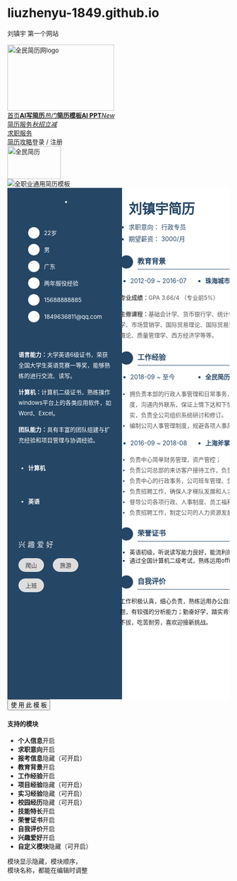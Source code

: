 # liuzhenyu-1849.github.io
刘镇宇
第一个网站
<!DOCTYPE html>
<!-- saved from url=(0040)https://www.qmjianli.com/cv/details/1015 -->
<html data-n-head=""><head><meta http-equiv="Content-Type" content="text/html; charset=UTF-8">
  
  <!--使用webkit内核-->
  <meta name="renderer" content="webkit">
  <meta name="force-rendering" content="webkit">
  <meta name="format-detection" content="telephone=no,email=no">
  <meta http-equiv="X-UA-Compatible" content="IE=Edge,chrome=1">
  <meta id="viewport" name="viewport" content="width=device-width, initial-scale=1.0, maximum-scale=1.0,user-scalable=no">
  <meta property="og:image" content="https://www.qmjianli.com/seo_logo.jpg">
  <link rel="shortcut icon" href="https://www.qmjianli.com/favicon.ico" type="image/x-icon">
  
<style type="text/css"></style><style type="text/css">.resume_all .pc_main .resume_box[data-v-0df0c47c]{min-height:1150px;background-color:#fff;overflow:hidden;position:relative}.resume_all .pc_main .resume_box .resume_content_all[data-v-0df0c47c]{padding-left:210px}.resume_all .pc_main .resume_box .resume_content_all[data-v-0df0c47c]:after{display:block;content:"";clear:both;overflow:hidden;width:100%;height:1px}.resume_all .pc_main .resume_box .resume_content_all .resume_l[data-v-0df0c47c]{position:absolute;left:0;top:0;width:210px;min-height:1120px;padding-top:30px;color:#fff;background-color:#254665;height:100%;min-height:1150px}.resume_all .pc_main .resume_box .resume_content_all .resume_l .photo_box[data-v-0df0c47c]{position:relative;z-index:2;margin:0 auto;padding-right:20px;overflow:hidden;text-align:center}.resume_all .pc_main .resume_box .resume_content_all .resume_l .photo_box img[data-v-0df0c47c]{max-width:130px;position:relative;z-index:3;border:2px solid #fff}.resume_all .pc_main .resume_box .resume_content_all .resume_l .resume_l_box[data-v-0df0c47c]{position:relative;z-index:2;margin-top:10px}.resume_all .pc_main .resume_box .resume_content_all .resume_l .resume_l_box .resume_l_module[data-v-0df0c47c]{margin-top:20px;padding-top:16px;padding-right:20px}.resume_all .pc_main .resume_box .resume_content_all .resume_l .resume_l_box .resume_l_module .module_tit[data-v-0df0c47c]{color:#eee;line-height:32px;letter-spacing:5px;font-size:16px}.resume_all .pc_main .resume_box .resume_content_all .resume_l .resume_l_box .resume_l_module .baokao_list[data-v-0df0c47c]{overflow:hidden}.resume_all .pc_main .resume_box .resume_content_all .resume_l .resume_l_box .resume_l_module .baokao_list li[data-v-0df0c47c]{float:left;min-width:200px}.resume_all .pc_main .resume_box .resume_content_all .resume_l .resume_l_box .resume_l_module .baokao_list li[data-v-0df0c47c]:first-child{margin-bottom:5px;margin-right:50px}.resume_all .pc_main .resume_box .resume_content_all .resume_l .resume_l_box .resume_l_module .baokao_cj[data-v-0df0c47c]:first-child{margin-top:0!important}.resume_all .pc_main .resume_box .resume_content_all .resume_l .resume_l_box .resume_l_module .baokao_cj td[data-v-0df0c47c],.resume_all .pc_main .resume_box .resume_content_all .resume_l .resume_l_box .resume_l_module .baokao_cj th[data-v-0df0c47c]{border:1px solid #aaa;padding:5px 6px;text-align:center;font-weight:400;min-width:80px;white-space:nowrap}.resume_all .pc_main .resume_box .resume_content_all .resume_l .resume_l_box .pr0[data-v-0df0c47c]{padding-right:0}.resume_all .pc_main .resume_box .resume_content_all .resume_l .resume_l_box .info_list li[data-v-0df0c47c]{padding:6px 0 6px 32px;line-height:26px;word-wrap:break-word;overflow:hidden;width:100%}.resume_all .pc_main .resume_box .resume_content_all .resume_l .resume_l_box .info_list li i[data-v-0df0c47c]{float:left;width:26px;height:26px;margin-left:-32px;line-height:26px;border-radius:50%;color:#fff;font-size:18px;text-align:center;margin-right:10px;background-color:#fff}.resume_all .pc_main .resume_box .resume_content_all .resume_l .resume_l_box .info_list li b[data-v-0df0c47c]{float:left;font-weight:400}.resume_all .pc_main .resume_box .resume_content_all .resume_l .resume_l_box .info_list li a[data-v-0df0c47c]{color:#fff}.resume_all .pc_main .resume_box .resume_content_all .resume_l .resume_l_box .ql-editor[data-v-0df0c47c]{margin-top:16px;color:#fff}.resume_all .pc_main .resume_box .resume_content_all .resume_l .resume_l_box .tag_box[data-v-0df0c47c]{margin:10px 8px 3px 0;color:#fff}.resume_all .pc_main .resume_box .resume_content_all .resume_l .resume_l_box .tag_box span[data-v-0df0c47c]{margin:5px 20px 10px 0;background-color:#ddd}.resume_all .pc_main .resume_box .resume_content_all .resume_r[data-v-0df0c47c]{width:618px;padding:20px 30px 0 20px;min-height:1120px}.resume_all .pc_main .resume_box .resume_content_all .resume_r .resume_name[data-v-0df0c47c]{font-size:30px;padding-left:20px;font-weight:700}.resume_all .pc_main .resume_box .resume_content_all .resume_r .yixiang_list[data-v-0df0c47c]{overflow:hidden;padding-left:20px;margin-top:6px;font-size:14px}.resume_all .pc_main .resume_box .resume_content_all .resume_r .yixiang_list li[data-v-0df0c47c]{width:50%;float:left;margin-top:3px}.resume_all .pc_main .resume_box .resume_content_all .resume_r .yixiang_list li b[data-v-0df0c47c]{font-weight:400}.resume_all .pc_main .resume_box .resume_content_all .resume_r .resume_module_box[data-v-0df0c47c]{margin-top:20px}.resume_all .pc_main .resume_box .resume_content_all .resume_r .resume_module_box .resume_module[data-v-0df0c47c]{position:relative}.resume_all .pc_main .resume_box .resume_content_all .resume_r .resume_module_box .resume_module .module_tit[data-v-0df0c47c]{line-height:30px;height:33px;font-size:16px;position:relative;margin-left:40px;z-index:2;border-bottom:1px solid #254665;font-weight:700;white-space:nowrap}.resume_all .pc_main .resume_box .resume_content_all .resume_r .resume_module_box .resume_module .module_tit i[data-v-0df0c47c]{float:left;margin:2px 0 0 -40px;width:30px;height:30px;line-height:30px;font-weight:400;text-align:center;font-size:20px;border-radius:50%;background-color:#ddd;color:#fff}.resume_all .pc_main .resume_box .resume_content_all .resume_r .resume_module_box .resume_module .module_content[data-v-0df0c47c]{margin-top:20px}.resume_all .pc_main .resume_box .resume_content_all .resume_r .resume_module_box .resume_module .module_content .module_c_list[data-v-0df0c47c]{margin-top:20px;position:relative}.resume_all .pc_main .resume_box .resume_content_all .resume_r .resume_module_box .resume_module .module_content .module_c_list[data-v-0df0c47c]:first-child{margin-top:0!important}.resume_all .pc_main .resume_box .resume_content_all .resume_r .resume_module_box .resume_module .module_content .module_c_list .ql-editor[data-v-0df0c47c]{margin-top:6px;color:#555}.resume_all .pc_main .resume_box .resume_content_all .resume_r .resume_module_box .resume_module .module_content div[data-v-0df0c47c]:first-child{margin-top:0!important}.resume_all .pc_main .resume_box .resume_content_all .resume_r .resume_module_box .resume_module .module_content .list_top[data-v-0df0c47c]{overflow:hidden}.resume_all .pc_main .resume_box .resume_content_all .resume_r .resume_module_box .resume_module .module_content .list_top li[data-v-0df0c47c]{float:left;line-height:1.7;margin-right:20px;min-width:150px}.resume_all .pc_main .resume_box .resume_content_all .resume_r .resume_module_box .resume_module .module_content .list_top li.name[data-v-0df0c47c]{min-width:170px}.resume_all .pc_main .resume_box .resume_content_all .resume_r .resume_module_box .resume_module .module_content .list_top li[data-v-0df0c47c]:last-child{white-space:nowrap;margin-right:0;min-width:0}.resume_all .pc_main .resume_box .resume_content_all .resume_r .resume_module_box .resume_module .module_content .list_top .name[data-v-0df0c47c]:last-child{min-width:290px}.resume_all .pc_main .resume_box .jineng_list[data-v-0df0c47c]{overflow:hidden;padding-top:5px}.resume_all .pc_main .resume_box .jineng_list li[data-v-0df0c47c]{float:left;width:100%;margin:10px 0 5px;position:relative}.resume_all .pc_main .resume_box .jineng_list li p[data-v-0df0c47c]{display:block;width:90%;font-size:12px;color:#fff;text-align:left;padding:0;font-weight:700}.resume_all .pc_main .resume_box .jineng_list li .shuliandu[data-v-0df0c47c]{display:none;position:absolute;right:5%;bottom:0;width:45px;font-size:12px;line-height:16px;color:#ddd}.resume_all .pc_main .resume_box .jineng_list li .jineng_progress[data-v-0df0c47c]{width:94%;height:16px;margin-top:3px}.resume_all .pc_main .resume_box .tag_box[data-v-0df0c47c]{font-size:13px;margin-top:10px}.resume_all .pc_main .resume_box .tag_box span[data-v-0df0c47c]{display:inline-block;margin:3px 15px 5px 0;padding:5px 15px;border-radius:18px;z-index:2;position:relative;border:1px solid #eee;background-color:#eee;color:#333}.resume_all .pc_main .text_long .resume_name[data-v-0df0c47c]{font-size:26px!important;letter-spacing:0!important}.resume_all .pc_main .text_long .resume_content_all .resume_l[data-v-0df0c47c],.resume_all .pc_main .text_long .resume_content_all .resume_l[data-v-0df0c47c]:before{width:260px}.resume_all .pc_main .text_long .resume_content_all .resume_r[data-v-0df0c47c]{width:560px}.resume_all .pc_main .text_long .resume_l_module .resume_name[data-v-0df0c47c]{letter-spacing:0!important}.resume_all .pc_main .text_long .resume_l_module .module_tit[data-v-0df0c47c]{letter-spacing:0!important;font-size:16px!important;width:90%!important}.resume_all .pc_main .text_long .jineng_list li[data-v-0df0c47c]{width:100%}.resume_all .pc_main .text_long .jineng_list li .jineng_progress[data-v-0df0c47c]{width:80%;margin-top:2px}.resume_all .pc_main .text_long .jineng_list li .shuliandu[data-v-0df0c47c]{right:20%}.resume_all .pc_main .text_long .module_tit[data-v-0df0c47c]{font-size:22px!important}.resume_all .pc_main .text_long .list_top li[data-v-0df0c47c]{line-height:1.6!important;float:none!important;white-space:nowrap}.resume_all .pc_main .text_long .list_top li.name[data-v-0df0c47c]{float:left!important;text-align:left!important;margin-left:0!important}.resume_all .pc_main .text_long .list_top li[data-v-0df0c47c]:last-child{float:right!important}.resume_all .pc_main .text_long .list_top li[data-v-0df0c47c]:nth-child(3){text-align:right!important}.resume_all .pc_main .text_long .list_top li[data-v-0df0c47c]:nth-last-child(3){width:100%!important}.resume_all .pc_main .text_long .list_top li[data-v-0df0c47c]:first-child{float:left!important}</style><style type="text/css">.resume_all .pc_main .resume_box .resume_l_module .el-progress__text{color:#ddd;display:none}.resume_all .pc_main .resume_box .resume_l_module .el-progress-bar{padding-right:0}.resume_all .pc_main .resume_box .resume_l_module .el-progress-bar__outer{background:none!important}.resume_all .pc_main .resume_box .resume_l_module li:before{color:#fff!important}</style></head>

<body data-n-head="">
  <div id="__nuxt"><div class="nuxt-progress" style="width:0%;height:2px;background-color:black;opacity:0;"></div><div id="__layout"><div><section class="cv_details"><div class="head" data-v-3de01b9b=""><div class="head_fixed" data-v-3de01b9b=""><div class="page_w head_content" data-v-3de01b9b=""><div class="logo_box" data-v-3de01b9b=""><a title="全民简历网" href="https://www.qmjianli.com/" class="logo webfont webicon-logo" data-v-3de01b9b=""><img src="./刘镇宇简历_files/qmjl.jpg" width="242" height="150" alt="全民简历网logo" data-v-3de01b9b=""></a></div><nav class="nav" data-v-3de01b9b=""><a id="nav_home" href="https://www.qmjianli.com/" class="nav_list" data-v-3de01b9b="">首页</a><a id="nav_ai" href="https://www.qmjianli.com/ai/" class="nav_list btn_create" data-v-3de01b9b=""><b data-v-3de01b9b="">AI写简历</b><i data-v-3de01b9b="" class="tuijian">热门</i></a><a id="nav_create" href="https://www.qmjianli.com/cv/list/" class="nav_list btn_create" data-v-3de01b9b=""><b data-v-3de01b9b="">简历模板</b></a><a id="nav_ppt" href="https://www.qmjianli.com/ppt/" class="nav_list btn_create" data-v-3de01b9b=""><b data-v-3de01b9b="">AI PPT</b><i data-v-3de01b9b="" class="tuijian">New</i></a><div class="nav_list nav_dropdown pr0 el-dropdown" data-v-3de01b9b=""><div class="el-dropdown-link" data-v-3de01b9b="" aria-haspopup="list" aria-controls="dropdown-menu-8279" role="button" tabindex="0"><a href="https://www.qmjianli.com/cv/service" data-v-3de01b9b="">简历服务<i data-v-3de01b9b="" class="tuijian">秋招立减</i></a><div class="my_jt webfont webicon-jtb" data-v-3de01b9b=""></div></div><ul class="el-dropdown-menu el-popper" style="display:none;" data-v-3de01b9b="" id="dropdown-menu-8279"><li tabindex="-1" class="el-dropdown-menu__item" data-v-3de01b9b=""><!---->简历优化</li><li tabindex="-1" class="el-dropdown-menu__item" data-v-3de01b9b=""><!---->简历定制</li><li tabindex="-1" class="el-dropdown-menu__item" data-v-3de01b9b=""><!---->简历翻译</li></ul></div><div class="nav_list nav_dropdown pr0 el-dropdown" data-v-3de01b9b=""><div class="el-dropdown-link" data-v-3de01b9b="" aria-haspopup="list" aria-controls="dropdown-menu-2888" role="button" tabindex="0"><a href="https://www.qmjianli.com/cv/services" data-v-3de01b9b="">求职服务</a><div class="my_jt webfont webicon-jtb" data-v-3de01b9b=""></div></div><ul class="el-dropdown-menu el-popper" style="display:none;" data-v-3de01b9b="" id="dropdown-menu-2888"><li tabindex="-1" class="el-dropdown-menu__item" data-v-3de01b9b=""><!---->面试辅导</li><li tabindex="-1" class="el-dropdown-menu__item" data-v-3de01b9b=""><!---->职业规划</li></ul></div><a id="nav_guide" href="https://www.qmjianli.com/content/cv" class="nav_list" data-v-3de01b9b="">简历攻略</a><!----><!----><!----><a class="nav_list nav_btn" data-v-3de01b9b=""><span size="small" round="" class="btn_login" data-v-3de01b9b="">登录 / 注册</span></a></nav><!----><div class="mobile_nav_btn webfont webicon-caidan" data-v-3de01b9b=""></div></div></div><div class="qm_fx" data-v-3de01b9b=""><img src="./刘镇宇简历_files/qmjl121.jpg" width="121" height="75" alt="全民简历" data-v-3de01b9b=""></div><section class="user_all" data-v-6297c57e="" data-v-3de01b9b=""><div class="el-dialog__wrapper" style="display:none;" data-v-6297c57e=""><div role="dialog" aria-modal="true" aria-label="dialog" class="el-dialog" style="margin-top:15vh;width:400px;"><div class="el-dialog__header"><span class="el-dialog__title"></span><button type="button" aria-label="Close" class="el-dialog__headerbtn"><i class="el-dialog__close el-icon el-icon-close"></i></button></div><!----><!----></div></div><!----></section></div><div class="resume_main clearfix"><div class="details_main"><div class="detail_box clearfix"><div class="detail_r"></div><div class="cv_box"><div class="cv_cover"><img src="./刘镇宇简历_files/1015.png" alt="全职业通用简历模板"></div><!----><div id="resume_tpl_box" style="height: 1160px;"><div class="resume_all" data-v-0df0c47c=""><div id="resume_pc" class="pc_main" data-v-0df0c47c=""><div class="weiruanyahei" data-v-0df0c47c=""><div class="resume_box" data-v-0df0c47c="" style="min-height: 1160px;"><div class="resume_content_all" style="padding-left:235px;" data-v-0df0c47c=""><div class="resume_l" style="width:235px;padding-left:25px;background-color:#254665;" data-v-0df0c47c=""><div class="photo_box" data-v-0df0c47c=""><img src="./刘镇宇简历_files/man.png" alt="" data-v-0df0c47c=""></div><div class="resume_l_box" style="font-size:13px;" data-v-0df0c47c=""><div id="basicInfo" class="resume_l_module pr0" data-v-0df0c47c=""><ul class="info_list" data-v-0df0c47c=""><li data-v-0df0c47c=""><i class="qmfont qmicon-calendar" style="color:#254665;" data-v-0df0c47c=""></i>22岁
                  </li><li data-v-0df0c47c=""><i class="qmfont qmicon-xingbie-nan" style="color:#254665;" data-v-0df0c47c=""></i>男
                  </li><!----><!----><!----><li data-v-0df0c47c=""><i class="qmfont qmicon-didian" style="color:#254665;" data-v-0df0c47c=""></i>广东</li><!----><li data-v-0df0c47c=""><i class="qmfont qmicon-bangongbao" style="color:#254665;" data-v-0df0c47c=""></i>两年服役经验</li><li data-v-0df0c47c=""><i class="qmfont qmicon-phone" style="color:#254665;" data-v-0df0c47c=""></i>15688888885</li><li data-v-0df0c47c=""><i class="qmfont qmicon-xin" style="color:#254665;" data-v-0df0c47c=""></i>1849636811@qq.com</li></ul></div><!----><!----><!----><!----><!----><!----><!----><!----><!----><!----><!----><!----><!----><!----><!----><div id="jineng" class="resume_l_module" style="margin-top:23px;" data-v-0df0c47c=""><div class="ql-editor" style="font-size:13px;line-height:24px;" data-v-0df0c47c=""><p><b>语言能力：</b>大学英语6级证书，荣获全国大学生英语竞赛一等奖，能够熟练的进行交流、读写。</p><p><b>计算机：</b>计算机二级证书，熟练操作windows平台上的各类应用软件，如Word、Excel。</p><p><b>团队能力：</b>具有丰富的团队组建与扩充经验和项目管理与协调经验。</p></div><ul class="jineng_list" data-v-0df0c47c=""><li class="is_text" data-v-0df0c47c=""><p style="font-size:13px;" data-v-0df0c47c="">计算机</p><div role="progressbar" aria-valuenow="95" aria-valuemin="0" aria-valuemax="100" class="el-progress jineng_progress el-progress--line" data-v-0df0c47c=""><div class="el-progress-bar"><div class="el-progress-bar__outer" style="height:6px;background-color:#ebeef5;"><div class="el-progress-bar__inner" style="width:95%;background-color:#bfcbd0;"><!----></div></div></div><div class="el-progress__text" style="font-size:14.4px;color:#606266;">95%</div></div></li><li class="is_text" data-v-0df0c47c=""><p style="font-size:13px;" data-v-0df0c47c="">英语</p><div role="progressbar" aria-valuenow="65" aria-valuemin="0" aria-valuemax="100" class="el-progress jineng_progress el-progress--line" data-v-0df0c47c=""><div class="el-progress-bar"><div class="el-progress-bar__outer" style="height:6px;background-color:#ebeef5;"><div class="el-progress-bar__inner" style="width:65%;background-color:#bfcbd0;"><!----></div></div></div><div class="el-progress__text" style="font-size:14.4px;color:#606266;">65%</div></div></li></ul></div><!----><!----><!----><!----><!----><div id="aihao" class="resume_l_module" style="margin-top:23px;" data-v-0df0c47c=""><div class="module_tit" style="border-color:#254665;" data-v-0df0c47c="">兴趣爱好</div><!----><div class="tag_box" style="font-size:13px;" data-v-0df0c47c=""><span data-v-0df0c47c="">爬山</span><span data-v-0df0c47c="">旅游</span><span data-v-0df0c47c="">上班</span></div></div><!----><!----></div></div><div class="resume_r" style="width:583px;padding:23px 30px 0 20px;" data-v-0df0c47c=""><div id="myname" class="resume_name" style="color:#254665;" data-v-0df0c47c="">刘镇宇简历</div><ul class="yixiang_list yixiang_tip" style="color:#254665;font-size:14px;line-height:24px;margin-top:7px;" data-v-0df0c47c=""><li data-v-0df0c47c=""><b data-v-0df0c47c="">求职意向： </b>行政专员
              </li><li data-v-0df0c47c=""><b data-v-0df0c47c="">意向城市： </b>广东              </li><li data-v-0df0c47c=""><b data-v-0df0c47c="">期望薪资： </b>3000/月
              </li><li data-v-0df0c47c=""><b data-v-0df0c47c="">入职时间： </b>一个月内到岗
              </li></ul><!----><!----><!----><!----><div id="jiaoyu" class="resume_module_box" style="margin-top:23px;" data-v-0df0c47c=""><div class="resume_module" data-v-0df0c47c=""><div class="module_tit" style="border-color:#254665;color:#254665;" data-v-0df0c47c=""><i class="qmfont qmicon-shu" style="background-color:#254665;" data-v-0df0c47c=""></i>教育背景
                  </div><div class="module_content" style="margin-top:14px;" data-v-0df0c47c=""><div class="module_c_list" style="margin-top:16px;" data-v-0df0c47c=""><ul class="list_top" style="font-size:14px;color:#254665;" data-v-0df0c47c=""><li class="time" data-v-0df0c47c="">2012-09 <i class="ffyh">~</i> 2016-07</li><li class="name" data-v-0df0c47c=""><b data-v-0df0c47c="">珠海城市职业技术学院</b></li><li data-v-0df0c47c="">计算机（专科）</li></ul><div class="ql-editor" style="font-size:13px;line-height:24px;" data-v-0df0c47c=""><p><strong>专业成绩：</strong>GPA 3.66/4 （专业前5%）</p><p><strong>主修课程：</strong>基础会计学、货币银行学、统计学、经济法概论、财务会计学、管理学原理、组织行为学、市场营销学、国际贸易理论、国际贸易实务、人力资源开发与管理、财务管理学、企业经营战略概论、质量管理学、西方经济学等等。</p></div></div></div></div></div><!----><div id="work" class="resume_module_box" style="margin-top:23px;" data-v-0df0c47c=""><div class="resume_module" data-v-0df0c47c=""><div class="module_tit" style="border-color:#254665;color:#254665;" data-v-0df0c47c=""><i class="qmfont qmicon-shoutibao" style="background-color:#254665;" data-v-0df0c47c=""></i>工作经验
                  </div><div class="module_content" style="margin-top:14px;" data-v-0df0c47c=""><div class="module_c_list" style="margin-top:16px;" data-v-0df0c47c=""><ul class="list_top" style="font-size:14px;color:#254665;" data-v-0df0c47c=""><li class="time" data-v-0df0c47c="">2018-09 <i class="ffyh">~</i> 至今</li><li class="name" data-v-0df0c47c=""><b data-v-0df0c47c="">全民简历科技有限公司</b></li><li data-v-0df0c47c="">行政专员</li></ul><div class="ql-editor" style="font-size:13px;line-height:24px;" data-v-0df0c47c=""><ul><li>拥负责本部的行政人事管理和日常事务，协助总监搞好各部门之间的综合协调，落实公司规章制度，沟通内外联系，保证上情下达和下情上报，负责对会议文件决定的事项进行催办、查办和落实，负责全公司组织系统研讨和修订。</li><li>编制公司人事管理制度，规避各项人事风险。</li></ul></div><div class="module_dian" style="background-color:#254665;" data-v-0df0c47c=""></div></div><div class="module_c_list" style="margin-top:16px;" data-v-0df0c47c=""><ul class="list_top" style="font-size:14px;color:#254665;" data-v-0df0c47c=""><li class="time" data-v-0df0c47c="">2016-09 <i class="ffyh">~</i> 2018-08</li><li class="name" data-v-0df0c47c=""><b data-v-0df0c47c="">上海斧掌网络科技有限公司</b></li><li data-v-0df0c47c="">行政专员</li></ul><div class="ql-editor" style="font-size:13px;line-height:24px;" data-v-0df0c47c=""><ul><li>负责中心简单财务管理，资产管控；</li><li>负责公司总部的来访客户接待工作，负责引导和介绍公司的分布情况；</li><li>负责中心的行政事务，公司班车管理、负责建立员工归属感及前台管理；</li><li>负责招聘工作，确保人才梯队发展和人才储备及培养。</li><li>督导公司各项行政、人事制度、员工福利、生日以及公司各种宴会活动的执行。</li><li>负责招聘工作，制定公司的人力资源发展计划，确保人才梯队发展和人才储备及培养。</li></ul></div><div class="module_dian" style="background-color:#254665;" data-v-0df0c47c=""></div></div></div></div></div><!----><!----><!----><!----><!----><!----><!----><!----><!----><div id="zhengshu" class="resume_module_box" data-v-0df0c47c=""><div class="resume_module" data-v-0df0c47c=""><div class="module_tit" style="border-color:#254665;color:#254665;" data-v-0df0c47c=""><i class="qmfont qmicon-rongyu" style="background-color:#254665;" data-v-0df0c47c=""></i>荣誉证书
                  </div><div class="module_content" style="margin-top:14px;" data-v-0df0c47c=""><div class="ql-editor" style="font-size:13px;" data-v-0df0c47c=""><ul><li>英语初级，听说读写能力良好，能流利的用英语进行日常交流，能快速浏览英文文档和书籍；</li><li>通过全国计算机二级考试，熟练运用office等常用的办公软件。</li></ul></div><!----></div></div></div><!----><div id="pingjia" class="resume_module_box" style="margin-top:23px;" data-v-0df0c47c=""><div class="resume_module" data-v-0df0c47c=""><div class="module_tit" style="border-color:#254665;color:#254665;" data-v-0df0c47c=""><i class="qmfont qmicon-pingjia" style="background-color:#254665;" data-v-0df0c47c=""></i>自我评价
                  </div><div class="module_content" style="margin-top:14px;" data-v-0df0c47c=""><div class="ql-editor" style="font-size:13px;line-height:24px;" data-v-0df0c47c=""><p>工作积极认真，细心负责，熟练运用办公自动化软件，善于在工作中提出问题、发现问题、解决问题，有较强的分析能力；勤奋好学，踏实肯干，动手能力强，认真负责，有很强的社会责任感；坚毅不拔，吃苦耐劳，喜欢迎接新挑战。</p></div></div></div></div><!----><!----><!----><!----><!----></div></div></div></div></div></div></div><div id="zijianxin_tpl_box"><!----></div><!----></div></div><div class="btn_box"><button type="button" class="el-button btn el-button--primary"><!----><!----><span>使 用 此 模 板</span></button></div></div></div><div class="md_dialog"><h4>支持的模块</h4><div class="md_change"><ul><li class="md_show"><b>个人信息</b><span>开启</span></li><li class="md_show"><b>求职意向</b><span>开启</span></li><li class=""><b>报考信息</b><span>隐藏（可开启）</span></li><li class="md_show"><b>教育背景</b><span>开启</span></li><li class="md_show"><b>工作经验</b><span>开启</span></li><li class=""><b>项目经验</b><span>隐藏（可开启）</span></li><li class=""><b>实习经验</b><span>隐藏（可开启）</span></li><li class=""><b>校园经历</b><span>隐藏（可开启）</span></li><li class="md_show"><b>技能特长</b><span>开启</span></li><li class="md_show"><b>荣誉证书</b><span>开启</span></li><li class="md_show"><b>自我评价</b><span>开启</span></li><li class="md_show"><b>兴趣爱好</b><span>开启</span></li><li class=""><b>自定义模块</b><span>隐藏（可开启）</span></li></ul></div><p>模块显示隐藏，模块顺序，<br>模块名称，都能在编辑时调整</p><div title="关闭" class="close webfont webicon-cha"></div></div><!----></section></div></div></div><script type="text/javascript">window.__NUXT__={"layout":"default","data":[{"isMobile":false,"userId":"","userData":"","nowCover":"","coverList":[{"id":5000},{"id":5001},{"id":5002},{"id":5004},{"id":5003}],"coverCode":"","tplCode":"OL1015","onlineId":"1015","onlineTpl":{"id":1015,"tags":"简洁,时尚,左右分栏,意向","likes":19748,"skin":"#254665","mm":23,"pp":30,"hasTitle":0,"title":"个人简历","slogan":""},"resumeData":{"setData":{"skin":"#254665","tplId":"1015","coverId":"","coverShow":0,"mm":23,"pp":30,"font":1,"fontSize":13,"lineHeight":1.9,"title":"个人简历","slogan":"努力超越自己，每天进步一点点","visitType":1,"visitPass":"","zpType":0,"language":"cn","moduleSort":[]},"coverData":{"name":"","job":"","school":"","mobile":"","email":""},"zijianData":{"visible":0,"content":"\u003Cp class=\"ql-align-center\"\u003E\u003Cspan class=\"ql-size-huge\"\u003E自荐信\u003C\u002Fspan\u003E\u003C\u002Fp\u003E\u003Cp\u003E\u003Cbr\u003E\u003C\u002Fp\u003E\u003Cp\u003E尊敬的领导：\u003C\u002Fp\u003E\u003Cp\u003E\u003Cbr\u003E\u003C\u002Fp\u003E\u003Cp\u003E　　您好！首先对您能够在百忙之中垂阅我的简历甚为感激。\u003C\u002Fp\u003E\u003Cp\u003E\u003Cbr\u003E\u003C\u002Fp\u003E\u003Cp\u003E　　我叫XXX，就读于XXXX学校XXXX专业。XXXXX是一所优秀的院校，我相信“天道酬勤，韬光养晦；志存高远，职责为先我”的人生理念，在大学的生活中不断地认识自我，完善自我。\u003C\u002Fp\u003E\u003Cp\u003E\u003Cbr\u003E\u003C\u002Fp\u003E\u003Cp\u003E　　无论在校园还是在社会我英勇向前，敢为人先。大学的光阴里我没有耗费，在大学期间，担任团委学生会宣传部长，担任院安全生活部副，在这期间学会了许许多多的社交知识和礼仪，学会了怎样去诚恳待人，认真做事，同时让我也学会了团队的协作，共同进取。对待每个人诚恳友善是我做人的原则：乐观、开朗、自信是我的性格；我最大的优点——进取不忘脚踏实地；年轻是我最大的资本，我有很强的可塑性，有健康的身体，不服输的冲劲。在生活方面，我作风端正，朴素大方，自立自强，能够严格要求自己，遵守校园和学院的各项规章制度并用心参加各项文艺活动。\u003C\u002Fp\u003E\u003Cp\u003E\u003Cbr\u003E\u003C\u002Fp\u003E\u003Cp\u003E　　在日常生活，我持续用心乐观的心态，和师长、同学交流沟通，善于观察和发现同学中的问题，及时有效和老师进行交流和沟通，使问题得到了很好的解决。同时，待人热情，乐于助人，在学院范围内建立了良好的人际关系鉴于我在大学三年来的学习和锻炼。\u003C\u002Fp\u003E\u003Cp\u003E\u003Cbr\u003E\u003C\u002Fp\u003E\u003Cp\u003E　　我此刻还是一名初出茅庐的新人，各方各面都需要加强与完善，但凭借着一颗坚韧的心，努力的韧劲。希望领导给我一个机会，我相信我能够在工作岗位上做出不错的成绩！\u003C\u002Fp\u003E\u003Cp\u003E\u003Cbr\u003E\u003C\u002Fp\u003E\u003Cp\u003E　　再次感谢您在百忙之中阅读我的自荐信，祝您工作顺利，身体健康！\u003C\u002Fp\u003E\u003Cp\u003E\u003Cbr\u003E\u003C\u002Fp\u003E\u003Cp\u003E\u003Cbr\u003E\u003C\u002Fp\u003E\u003Cp\u003E\u003Cbr\u003E\u003C\u002Fp\u003E\u003Cp class=\"ql-align-right\"\u003E自荐人：XXXXX　　　　\u003C\u002Fp\u003E\u003Cp\u003E\u003Cbr\u003E\u003C\u002Fp\u003E"},"basicInfo":{"name":"全民简历","sex":1,"birthday":"1994-10","isAge":true,"email":"qmjianli@qq.com","mobile":"15688888885","workYears":"3年经验","photo":"","photoShow":true,"minzu":"","zhengzhi":"","jiguan":"上海","hunyin":0,"height":"","weight":"","inShort":"","make":[]},"moduleData":[{"moduleName":"yixiang","moduleValue":"求职意向","visible":true,"data":{"job":"行政专员","city":"上海","money":"14000\u002F月","joinTime":"一个月内到岗"}},{"moduleName":"baokao","moduleValue":"报考信息","visible":false,"title":"初试成绩","name":"北京理工大学","major":"工商管理","data":[{"name":"数学","score":99},{"name":"英语","score":99},{"name":"计算机综合","score":83},{"name":"政治理论","score":"90"},{"name":"总分","score":350}]},{"moduleName":"jiaoyu","moduleValue":"教育背景","visible":true,"tabIndex":0,"data":[{"timeStart":"2012-09","timeEnd":"2016-07","today":false,"name":"全民简历师范大学","major":"工商管理","xueli":"本科","content":"\u003Cp\u003E\u003Cstrong\u003E专业成绩：\u003C\u002Fstrong\u003EGPA 3.66\u002F4 （专业前5%）\u003C\u002Fp\u003E\u003Cp\u003E\u003Cstrong\u003E主修课程：\u003C\u002Fstrong\u003E基础会计学、货币银行学、统计学、经济法概论、财务会计学、管理学原理、组织行为学、市场营销学、国际贸易理论、国际贸易实务、人力资源开发与管理、财务管理学、企业经营战略概论、质量管理学、西方经济学等等。\u003C\u002Fp\u003E"}]},{"moduleName":"work","moduleValue":"工作经验","visible":true,"tabIndex":0,"data":[{"timeStart":"2018-09","timeEnd":"","today":true,"name":"全民简历科技有限公司","job":"行政专员","content":"\u003Cul\u003E\u003Cli\u003E拥负责本部的行政人事管理和日常事务，协助总监搞好各部门之间的综合协调，落实公司规章制度，沟通内外联系，保证上情下达和下情上报，负责对会议文件决定的事项进行催办、查办和落实，负责全公司组织系统研讨和修订。\u003C\u002Fli\u003E\u003Cli\u003E编制公司人事管理制度，规避各项人事风险。\u003C\u002Fli\u003E\u003C\u002Ful\u003E"},{"timeStart":"2016-09","timeEnd":"2018-08","today":false,"name":"上海斧掌网络科技有限公司","job":"行政专员","content":"\u003Cul\u003E\u003Cli\u003E负责中心简单财务管理，资产管控；\u003C\u002Fli\u003E\u003Cli\u003E负责公司总部的来访客户接待工作，负责引导和介绍公司的分布情况；\u003C\u002Fli\u003E\u003Cli\u003E负责中心的行政事务，公司班车管理、负责建立员工归属感及前台管理；\u003C\u002Fli\u003E\u003Cli\u003E负责招聘工作，确保人才梯队发展和人才储备及培养。\u003C\u002Fli\u003E\u003Cli\u003E督导公司各项行政、人事制度、员工福利、生日以及公司各种宴会活动的执行。\u003C\u002Fli\u003E\u003Cli\u003E负责招聘工作，制定公司的人力资源发展计划，确保人才梯队发展和人才储备及培养。\u003C\u002Fli\u003E\u003C\u002Ful\u003E"}]},{"moduleName":"project","moduleValue":"项目经验","visible":false,"tabIndex":0,"data":[{"timeStart":"","timeEnd":"","today":false,"name":"","job":"","content":""}]},{"moduleName":"shixi","moduleValue":"实习经验","visible":false,"tabIndex":0,"data":[{"timeStart":"","timeEnd":"","today":false,"name":"","job":"","content":""}]},{"moduleName":"xiaoyuan","moduleValue":"校园经历","visible":false,"tabIndex":0,"data":[{"timeStart":"","timeEnd":"","today":false,"name":"","job":"","content":""}]},{"moduleName":"jineng","moduleValue":"技能特长","visible":true,"content":"\u003Cp\u003E\u003Cb\u003E语言能力：\u003C\u002Fb\u003E大学英语6级证书，荣获全国大学生英语竞赛一等奖，能够熟练的进行交流、读写。\u003C\u002Fp\u003E\u003Cp\u003E\u003Cb\u003E计算机：\u003C\u002Fb\u003E计算机二级证书，熟练操作windows平台上的各类应用软件，如Word、Excel。\u003C\u002Fp\u003E\u003Cp\u003E\u003Cb\u003E团队能力：\u003C\u002Fb\u003E具有丰富的团队组建与扩充经验和项目管理与协调经验。\u003C\u002Fp\u003E","data":[{"name":"计算机","value":95,"showDegree":true},{"name":"英语","value":65,"showDegree":true}]},{"moduleName":"zhengshu","moduleValue":"荣誉证书","visible":true,"content":"\u003Cul\u003E\u003Cli\u003E英语四级，听说读写能力良好，能流利的用英语进行日常交流，能快速浏览英文文档和书籍；\u003C\u002Fli\u003E\u003Cli\u003E通过全国计算机二级考试，熟练运用office等常用的办公软件。\u003C\u002Fli\u003E\u003C\u002Ful\u003E","data":[]},{"moduleName":"pingjia","moduleValue":"自我评价","visible":true,"content":"\u003Cp\u003E工作积极认真，细心负责，熟练运用办公自动化软件，善于在工作中提出问题、发现问题、解决问题，有较强的分析能力；勤奋好学，踏实肯干，动手能力强，认真负责，有很强的社会责任感；坚毅不拔，吃苦耐劳，喜欢迎接新挑战。\u003C\u002Fp\u003E"},{"moduleName":"aihao","moduleValue":"兴趣爱好","visible":true,"content":"","data":["爬山","旅游","王者荣耀"]},{"moduleName":"make","moduleValue":"自定义模块","visible":false,"content":""}]},"promoCode":"","promoKeyword":"","tagName":"全职业通用","isYingjie":false,"skinList":



  <script>

    if (location.pathname == '/cv/edit/' && navigator.appName == "Microsoft Internet Explorer" && parseInt(navigator.appVersion.split(";")[1].replace(/[ ]/g, "").replace("MSIE", "")) < 10 && document.getElementById('browser_tip_all')) {
      document.getElementById('browser_tip_all').style.display = 'block';
    } else if (navigator.appName == "Microsoft Internet Explorer" && parseInt(navigator.appVersion.split(";")[1].replace(/[ ]/g, "").replace("MSIE", "")) < 9 && document.getElementById('browser_tip_all')) {
      document.getElementById('browser_tip_all').style.display = 'block';
    };

    if (!document.querySelector('.qm_cms')) {
      var _hmt = _hmt || [];
      (function () {
        var hm = document.createElement("script");
        hm.src = "https://hm.baidu.com/hm.js?86aa1be6b8f0adbb6e53fa6cade2c6f1";
        var s = document.getElementsByTagName("script")[0];
        s.parentNode.insertBefore(hm, s);
      })();


      //百度js追踪转化
      // window._agl = window._agl || [];
      // (function () {
      //   _agl.push(['production', '_f7L2XwGXjyszb4d1e2oxPybgD']);
      //   (function () {
      //     var agl = document.createElement('script');
      //     agl.type = 'text/javascript';
      //     agl.async = true;
      //     agl.src = 'https://fxgate.baidu.com/angelia/fcagl.js?production=_f7L2XwGXjyszb4d1e2oxPybgD';
      //     var s = document.getElementsByTagName('script')[0];
      //     s.parentNode.insertBefore(agl, s);
      //   })();
      // })();

      

      (function () {
        !function (g, d, t, e, v, n, s) { if (g.gdt) return; v = g.gdt = function () { v.tk ? v.tk.apply(v, arguments) : v.queue.push(arguments) }; v.sv = '1.0'; v.bt = 0; v.queue = []; n = d.createElement(t); n.async = !0; n.src = e; s = d.getElementsByTagName(t)[0]; s.parentNode.insertBefore(n, s); }(window, document, 'script', '//qzonestyle.gtimg.cn/qzone/biz/gdt/dmp/user-action/gdtevent.min.js');
        gdt('init', '1200871426');
        gdt('track', 'PAGE_VIEW');

      })()

      // if(!document.querySelector('.edit_resume')){
      //   setTimeout(function(){
      //     (function(b,a,e,h,f,c,g,s){b[h]=b[h]||function(){(b[h].c=b[h].c||[]).push(arguments)};
      //   b[h].s=!!c;g=a.getElementsByTagName(e)[0];s=a.createElement(e);
      //   s.src="//s.union.360.cn/"+f+".js";s.defer=!0;s.async=!0;g.parentNode.insertBefore(s,g)
      //   })(window,document,"script","_qha",323056,false);
      //   },1000);
      // }
    };
  </script>

  <script>
    if (!Uint8Array.prototype.slice) {
      Uint8Array.prototype.slice = Array.prototype.slice;
    }
    if (!("classList" in document.documentElement)) { Object.defineProperty(HTMLElement.prototype, "classList", { get: function () { var self = this; function update(fn) { return function (value) { var classes = self.className.split(/\s+/g), index = classes.indexOf(value); fn(classes, index, value); self.className = classes.join(" ") } } return { add: update(function (classes, index, value) { if (!~index) { classes.push(value) } }), remove: update(function (classes, index) { if (~index) { classes.splice(index, 1) } }), toggle: update(function (classes, index, value) { if (~index) { classes.splice(index, 1) } else { classes.push(value) } }), contains: function (value) { return !!~self.className.split(/\s+/g).indexOf(value) }, item: function (i) { return self.className.split(/\s+/g)[i] || null } } } }) };

    window.onload = function () {
      //谷歌追踪
      if (!document.querySelector('.qm_cms') && window.Cookie && /google_/.test(Cookie.get("searchAD")) || /google_/.test(location.search)) {
        window.dataLayer = window.dataLayer || [];
        (function () {
          var hm = document.createElement("script");
          hm.src = "https://www.googletagmanager.com/gtag/js?id=AW-617648473";
          var s = document.getElementsByTagName("script")[0];
          s.parentNode.insertBefore(hm, s);

          function gtag() { dataLayer.push(arguments); }
          gtag('js', new Date());

          gtag('config', 'AW-617648473');
        })();
      }else if(!document.querySelector('.qm_cms') && window.Cookie && /bing_/.test(Cookie.get("searchAD")) || /bing_/.test(location.search)){
        //bing追踪
        (function(w,d,t,r,u){
          var f,n,i;
          w[u]=w[u]||[],f=function(){
            var o={ti:"187084508", enableAutoSpaTracking: true};
            o.q=w[u],w[u]=new UET(o),w[u].push("pageLoad")
          },
          n=d.createElement(t),n.src=r,n.async=1,n.onload=n.onreadystatechange=function(){
            var s=this.readyState;
            s&&s!=="loaded"&&s!=="complete"||(f(),n.onload=n.onreadystatechange=null)
          },
          i=d.getElementsByTagName(t)[0],i.parentNode.insertBefore(n,i)
        })(window,document,"script","//bat.bing.com/bat.js","uetq");
      };
    }
  </script>

  <noscript><img height="1" width="1" style="display:none" src="https://a.gdt.qq.com/pixel?user_action_set_id=1200871426&action_type=PAGE_VIEW&noscript=1" /></noscript>



<script type="text/javascript" src="./刘镇宇简历_files/chat.js.下载"></script><div class="color_fixed" style="position: fixed; z-index: 10; display: none; left: 1137px; top: 332px;"><div style="position: fixed; top: 0px; right: 0px; bottom: 0px; left: 0px;"></div><div class="color_box" style="position: inherit;z-index: 100;"><div class="colorpicker-pancel" style="background: rgb(255, 255, 255); border-radius: 2px; box-shadow: rgba(0, 0, 0, 0.3) 0px 0px 2px, rgba(0, 0, 0, 0.3) 0px 4px 8px; box-sizing: initial; width: 225px; font-family: Menlo;"><div style="width: 100%; padding-bottom: 55%; position: relative; border-radius: 2px 2px 0px 0px; overflow: hidden;"><div class="color-pancel" style="position: absolute; top: 0px; right: 0px; bottom: 0px; left: 0px; background: rgb(255,0,0)"><style>.saturation-white {background: -webkit-linear-gradient(to right, #fff, rgba(255,255,255,0));background: linear-gradient(to right, #fff, rgba(255,255,255,0));}.saturation-black {background: -webkit-linear-gradient(to top, #000, rgba(0,0,0,0));background: linear-gradient(to top, #000, rgba(0,0,0,0));}</style><div class="saturation-white" style="position: absolute; top: 0px; right: 0px; bottom: 0px; left: 0px;"><div class="saturation-black" style="position: absolute; top: 0px; right: 0px; bottom: 0px; left: 0px;"></div><div class="pickerBtn" style="position: absolute; top: 0%; left: 100%; cursor: default;"><div style="width: 12px; height: 12px; border-radius: 6px; box-shadow: rgb(255, 255, 255) 0px 0px 0px 1px inset; transform: translate(-6px, -6px);"></div></div></div></div></div><div style="padding: 16px 16px 12px;"><div class="flexbox-fix" style="display: flex;"><div style="width: 32px;"><div style="width: 16px; height: 16px; border-radius: 8px; position: relative; overflow: hidden;"><div class="colorpicker-showColor" style="position: absolute; top: 0px; right: 0px; bottom: 0px; left: 0px; border-radius: 8px; box-shadow: rgba(0, 0, 0, 0.1) 0px 0px 0px 1px inset; background:rgb(255,0,0); z-index: 2;"></div><div class="" style="position: absolute; top: 0px; right: 0px; bottom: 0px; left: 0px; background: url(&quot;data:image/png;base64,iVBORw0KGgoAAAANSUhEUgAAABAAAAAQCAYAAAAf8/9hAAAAMUlEQVQ4T2NkYGAQYcAP3uCTZhw1gGGYhAGBZIA/nYDCgBDAm9BGDWAAJyRCgLaBCAAgXwixzAS0pgAAAABJRU5ErkJggg==&quot;) left center;"></div></div></div><div style="-webkit-box-flex: 1; flex: 1 1 0%;"><div style="height: 10px; position: relative; margin-bottom: 8px;"><div style="position: absolute; top: 0px;right: 0px; bottom: 0px; left: 0px;"><div class="hue-horizontal" style="padding: 0px 2px; position: relative; height: 100%;"><style>.hue-horizontal {background: linear-gradient(to right, #f00 0%, #ff0 17%, #0f0 33%, #0ff 50%, #00f 67%, #f0f 83%, #f00 100%);background: -webkit-linear-gradient(to right, #f00 0%, #ff0 17%, #0f0 33%, #0ff 50%, #00f 67%, #f0f 83%, #f00 100%);}.hue-vertical {background: linear-gradient(to top, #f00 0%, #ff0 17%, #0f0 33%,#0ff 50%, #00f 67%, #f0f 83%, #f00 100%);background: -webkit-linear-gradient(to top, #f00 0%, #ff0 17%,#0f0 33%, #0ff 50%, #00f 67%, #f0f 83%, #f00 100%);}</style><div class="colorBar-color-picker" style="position: absolute; left: 0%;"><div style="width: 12px; height: 12px; border-radius: 6px; transform: translate(-6px, -1px); background-color: rgb(248, 248, 248); box-shadow: rgba(0, 0, 0, 0.37) 0px 1px 4px 0px;"></div></div></div></div></div></div></div><div class="flexbox-fix" style="padding-top: 6px; display: flex;"><div class="flexbox-fix colorpicker-inputWrap" style="-webkit-box-flex: 1; flex: 1 1 0%; display: flex; margin-left: -6px;"><div style="padding-left: 6px; width: 100%;"><div style="position: relative;"><input class="colorpicker-hexInput" value="#ff0000" spellcheck="false" style="font-size: 11px; color: rgb(51, 51, 51); width: 100%; border-radius: 2px; border: none; box-shadow: rgb(218, 218, 218) 0px 0px 0px 1px inset; height: 21px; text-align: center;"><span style="text-transform: uppercase; font-size: 11px; line-height: 11px; color: rgb(150, 150, 150); text-align: center; display: block; margin-top: 12px;">hex</span></div></div></div><div class="colorpicker-showModeBtn" style="width: 32px; text-align: right; position: relative;"><div style="margin-right: -4px;  cursor: pointer; position: relative;"><svg viewBox="0 0 24 24" style="width: 24px; height: 24px; border: 1px solid transparent; border-radius: 5px;"><path fill="#333" d="M12,5.83L15.17,9L16.58,7.59L12,3L7.41,7.59L8.83,9L12,5.83Z"></path><path fill="#333" d="M12,18.17L8.83,15L7.42,16.41L12,21L16.59,16.41L15.17,15Z"></path></svg></div></div></div></div></div></div></div></body></html>
